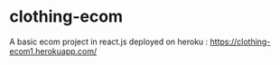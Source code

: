 # clothing-ecom
A basic ecom project in react.js
 deployed on heroku : https://clothing-ecom1.herokuapp.com/
